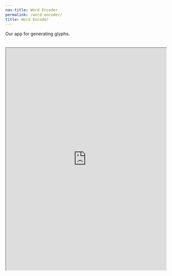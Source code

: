 ```yaml
---
nav-title: Word Encoder
permalink: /word-encoder/
title: Word Encoder
---
```

Our app for generating glyphs.
<iframe style="width:100%; height:700px; margin-top:20px;" src="http://astrovandalistas.cc/inverso/word_encoder/">
</iframe>
